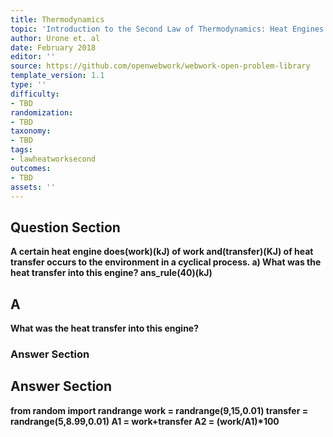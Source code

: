 ```yaml
---
title: Thermodynamics
topic: 'Introduction to the Second Law of Thermodynamics: Heat Engines and Their Efficiency'
author: Urone et. al
date: February 2018
editor: ''
source: https://github.com/openwebwork/webwork-open-problem-library
template_version: 1.1
type: ''
difficulty:
- TBD
randomization:
- TBD
taxonomy:
- TBD
tags:
- lawheatworksecond
outcomes:
- TBD
assets: ''
---
```


## Question Section 

<b>
A certain heat engine does(work)(kJ) of work and(transfer)(KJ) of heat transfer occurs to the environment in a cyclical process. 
a) What was the heat transfer into this engine?
ans_rule(40)(kJ)

## A
What was the heat transfer into this engine?
### Answer Section


## Answer Section

from random import randrange
work = randrange(9,15,0.01)
transfer = randrange(5,8.99,0.01)
A1 = work+transfer
A2 = (work/A1)*100